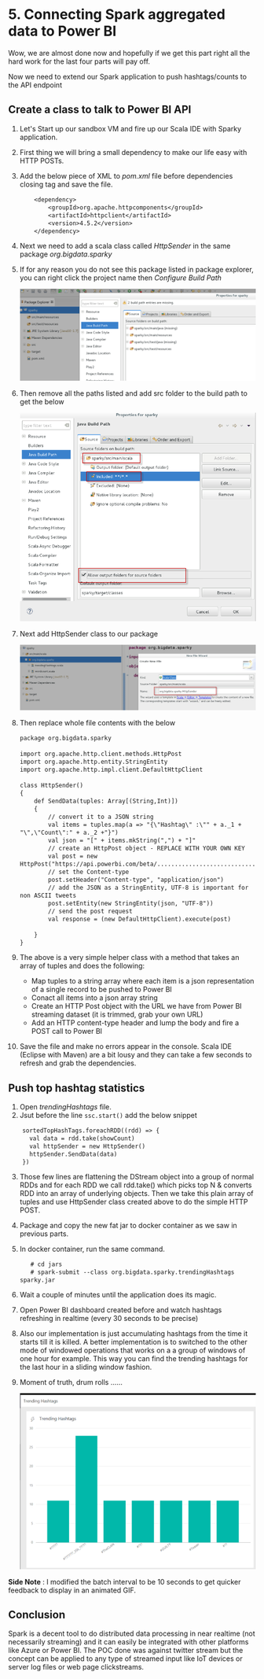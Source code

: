 # 5. Connecting Spark aggregated data to Power BI

Wow, we are almost done now and hopefully if we get this part right all the hard work for the last four parts will pay off.

Now we need to extend our Spark application to push hashtags/counts to the API endpoint

## Create a class to talk to Power BI API

1. Let's Start up our sandbox VM and fire up our Scala IDE with Sparky application.
2. First thing we will bring a small dependency to make our life easy with HTTP POSTs.
3. Add the below piece of XML to *pom.xml* file before dependencies closing tag and save the file.

    ```
        <dependency>
            <groupId>org.apache.httpcomponents</groupId>
            <artifactId>httpclient</artifactId>
            <version>4.5.2</version>
        </dependency>
    ```

4. Next we need to add a scala class called *HttpSender* in the same package *org.bigdata.sparky*
5. If for any reason you do not see this package listed in package explorer, you can right click the project name then *Configure Build Path*
    
    ![bad-paths](../images/spark-streaming-05-bad-build-paths.png)

6.  Then remove all the paths listed and add src folder to the build path to get the below

    ![fixed-path](../images/spark-streaming-05-fixed-paths.png)

7. Next add HttpSender class to our package

    ![add-http](../images/spark-streaming-05=add-http-class.png)

8. Then replace whole file contents with the below

    ```
    package org.bigdata.sparky

    import org.apache.http.client.methods.HttpPost
    import org.apache.http.entity.StringEntity
    import org.apache.http.impl.client.DefaultHttpClient

    class HttpSender()
    {
        def SendData(tuples: Array[(String,Int)])
        {   
            // convert it to a JSON string
            val items = tuples.map(a => "{\"Hashtag\" :\"" + a._1 + "\",\"Count\":" + a._2 +"}")    
            val json = "[" + items.mkString(",") + "]"    
            // create an HttpPost object - REPLACE WITH YOUR OWN KEY
            val post = new HttpPost("https://api.powerbi.com/beta/............................")  
            // set the Content-type
            post.setHeader("Content-type", "application/json")  
            // add the JSON as a StringEntity, UTF-8 is important for non ASCII tweets
            post.setEntity(new StringEntity(json, "UTF-8")) 
            // send the post request
            val response = (new DefaultHttpClient).execute(post) 
            
        }
    }

    ```

9. The above is a very simple helper class with a method that takes an array of tuples and does the following:
    * Map tuples to a string array where each item is a json representation of a single record to be pushed to Power BI
    * Conact all items into a json array string
    * Create an HTTP Post object with the URL we have from Power BI streaming dataset (it is trimmed, grab your own URL)
    * Add an HTTP content-type header and lump the body and fire a POST call to Power BI
10. Save the file and make no errors appear in the console. Scala IDE (Eclipse with Maven) are a bit lousy and they can take a few seconds to refresh and grab the dependencies.


## Push top hashtag statistics

1. Open *trendingHashtags* file.
2. Jsut before the line `ssc.start()` add the below snippet

```
    sortedTopHashTags.foreachRDD((rdd) => {
      val data = rdd.take(showCount)
      val httpSender = new HttpSender()
      httpSender.SendData(data)
    })
```

3. Those few lines are flattening the DStream object into a group of normal RDDs and for each RDD we call rdd.take() which picks top N & converts RDD into an array of underlying objects. Then we take this plain array of tuples and use HttpSender class created above to do the simple HTTP POST.
4. Package and copy the new fat jar to docker container as we saw in previous parts.
5. In docker container, run the same command.

     ```
        # cd jars
        # spark-submit --class org.bigdata.sparky.trendingHashtags sparky.jar
    ```

6. Wait a couple of minutes until the application does its magic.
7. Open Power BI dashboard created before and watch hashtags refreshing in realtime (every 30 seconds to be precise)
8. Also our implementation is just accumulating hashtags from the time it starts till it is killed. A better implementation is to switched to the other mode of windowed operations that works on a a group of windows of one hour for example.
   This way you can find the trending hashtags for the last hour in a sliding window fashion.
9. Moment of truth, drum rolls ......

    ![final-result](../images/spark-streaming-05-SparkTweets.gif)



**Side Note** : I modified the batch interval to be 10 seconds to get quicker feedback to display in an animated GIF.

## Conclusion

Spark is a decent tool to do distributed data processing in near realtime (not necessarily streaming) and it can easily be integrated with other platforms like Azure or Power BI.
The POC done was against twitter stream but the concept can be applied to any type of streamed input like IoT devices or server log files or web page clickstreams.  